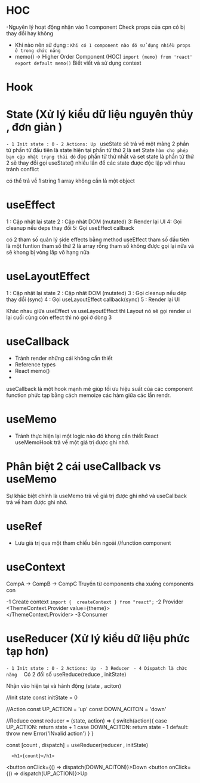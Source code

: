 
# HOC
-Nguyên lý hoạt động nhận vào 1 component 
Check props của cpn có bị thay đổi hay không  

- Khi nào nên sử dụng : `Khi có 1 component nào đó sử dụng nhiều props ở trong chức năng `
- memo() -> Higher Order Component (HOC)
`import {memo} from 'react'`
`export default memo()`
Biết viết và sử dụng context
# Hook
# State (Xử lý kiểu dữ liệu nguyên thủy , đơn giản )
`- 1 Init state : 0`
`- 2 Actions: Up `
useState sẽ trả về một mảng 2 phần tử
phần tử đầu tiên là state hiện tại
phần tử thứ 2 là set State ` hàm cho phép bạn cập nhật trạng thái đó `
đọc phần tử thứ nhất và set state là phần tử thứ 2 sẽ thay đổi
gọi useState() nhiều lần để các state được độc lập với nhau tránh conflict

có thể trả về 1 string 1 array không cần là một object 
# useEffect 
1 : Cập nhật lại state
2 : Cập nhât DOM (mutated)
3: Render lại UI
4: Gọi cleanup nếu deps thay đổi
5: Gọi useEffect callback

có 2 tham số 
quản lý side effects bằng method useEffect
tham số đầu tiên là một funtion
tham số thứ 2 là array rỗng tham số không được gọi lại nữa và sẽ khong bị vòng lăp vô hạng nữa


# useLayoutEffect
1 : Cập nhật lại state
2 : Cập nhât DOM (mutated)
3 : Gọi cleanup nếu dép thay đổi (sync)
4 : Gọi useLayoutEffect callback(sync)
5 : Render lại UI

Khác nhau giữa useEffect vs useLayoutEffect thì Layout nó sẽ gọi render ui lại cuối cùng còn effect thì nó gọi ở dòng 3


# useCallback 
- Tránh render những cái không cần thiết
- Reference types
- React memo()
-


useCallback là một hook mạnh mẽ giúp tối ưu hiệu suất của các component function phức tạp bằng cách memoize các hàm giữa các lần rendr.

# useMemo
- Tránh thực hiện lại một logic nào đó khong cần thiết 
React useMemoHook trả về một giá trị được ghi nhớ.

# Phân biệt 2 cái useCallback vs useMemo 
 Sự khác biệt chính là useMemo trả về giá trị được ghi nhớ và useCallback trả về hàm được ghi nhớ. 



# useRef
- Lưu giá trị qua một tham chiếu bên ngoài
//function component 

# useContext  
CompA -> CompB -> CompC
Truyền từ components cha xuống components con  

-1 Create context  `import {  createContext } from "react";`
-2 Provider  
   <ThemeContext.Provider value={theme}>   
   </ThemeContext.Provider>
-3 Consumer




# useReducer (Xử lý kiểu dữ liệu phức tạp hơn)
`- 1 Init state : 0`
`- 2 Actions: Up `
`- 3 Reducer `
`- 4 Dispatch là chức năng  ` Có 2 đối số
useReduce(reduce , initState)

Nhận vào hiện tại và hành động (state , aciton)

//Init state
const initState = 0

//Action
const UP_ACTION = 'up'
const DOWN_ACITON = 'down'

//Reduce
const reducer = (state, action) => {
  switch(action){
    case UP_ACTION:
      return state + 1
    case DOWN_ACITON:
      return state - 1
    default:
      throw new Error('INvalid action')
  }
}

  const [count , dispatch] =  useReducer(reducer , initState)

      <h1>{count}</h1>
<button onClick={() => dispatch(DOWN_ACITON)}>Down</button>
<button onClick={() => dispatch(UP_ACTION)}>Up</button>
